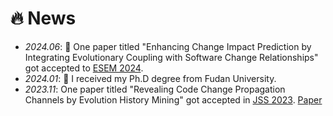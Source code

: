 # 🔥 News
- *2024.06*: 🎉 One paper titled "Enhancing Change Impact Prediction by Integrating Evolutionary Coupling with Software Change Relationships" got accepted to <a href="https://conf.researchr.org/track/esem-2024/esem-2024-technical-track">ESEM 2024</a>.
- *2024.01*: 🎉 I received my Ph.D degree from Fudan University.
- *2023.11*: One paper titled "Revealing Code Change Propagation Channels by Evolution History Mining" got accepted in
            <a href="https://www.sciencedirect.com/science/article/pii/S0164121223003072"
               >JSS 2023</a>.
            <a href="http://zhoudaihong.github.io/files/2024_JSS_CPC.pdf"
               class="btn btn--success btn--small">Paper</a>